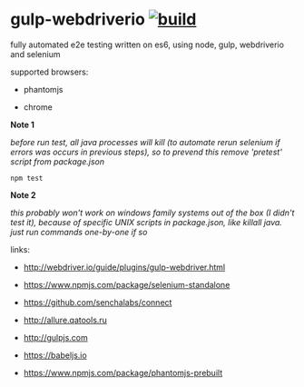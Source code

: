 gulp-webdriverio [![build](https://travis-ci.org/daggerok/gulp-webdriverio.svg?branch=master)](https://travis-ci.org/daggerok/gulp-webdriverio)
================

fully automated e2e testing written on es6, using node, gulp, webdriverio and selenium

supported browsers:

- phantomjs

- chrome


**Note 1**

*before run test, all java processes will kill (to automate rerun selenium if errors was occurs in previous steps), so to prevend this remove 'pretest' script from package.json*

```shell
npm test
```

**Note 2**

*this probably won't work on windows family systems out of the box (I didn't test it), because of specific UNIX scripts in package.json, like killall java. just run commands one-by-one if so*

links:

- http://webdriver.io/guide/plugins/gulp-webdriver.html

- https://www.npmjs.com/package/selenium-standalone

- https://github.com/senchalabs/connect

- http://allure.qatools.ru

- http://gulpjs.com

- https://babeljs.io

- https://www.npmjs.com/package/phantomjs-prebuilt
